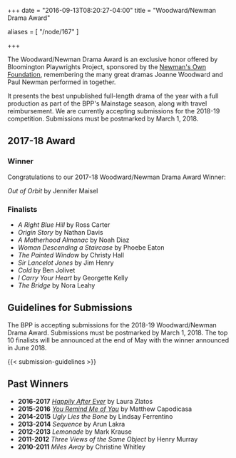 +++
date = "2016-09-13T08:20:27-04:00"
title = "Woodward/Newman Drama Award"

aliases = [
    "/node/167"
]

+++

The Woodward/Newman Drama Award is an exclusive honor offered by Bloomington Playwrights Project, sponsored by the [Newman's Own Foundation](http://newmansownfoundation.org/), remembering the many great dramas Joanne Woodward and Paul Newman performed in together.

It presents the best unpublished full-length drama of the year with a full production as part of the BPP's Mainstage season, along with travel reimbursement. We are currently accepting submissions for the 2018-19 competition. Submissions must be postmarked by March 1, 2018.

## 2017-18 Award

### Winner

Congratulations to our 2017-18 Woodward/Newman Drama Award Winner:

_Out of Orbit_ by Jennifer Maisel

### Finalists

* _A Right Blue Hill_ by Ross Carter
* _Origin Story_ by Nathan Davis
* _A Motherhood Almanac_ by Noah Diaz
* _Woman Descending a Staircase_ by Phoebe Eaton
* _The Painted Window_ by Christy Hall
* _Sir Lancelot Jones_ by Jim Henry
* _Cold_ by Ben Jolivet
* _I Carry Your Heart_ by Georgette Kelly
* _The Bridge_ by Nora Leahy

## Guidelines for Submissions

The BPP is accepting submissions for the 2018-19 Woodward/Newman Drama Award. Submissions must be postmarked by March 1, 2018. The top 10 finalists will be announced at the end of May with the winner announced in June 2018.

{{< submission-guidelines >}}

## Past Winners

* **2016-2017** [_Happily After Ever_](/show/2016-2017/happily-after-ever/) by Laura Zlatos
* **2015-2016** [_You Remind Me of You_](/show/2015-2016/you-remind-me-of-you/) by Matthew Capodicasa
* **2014-2015** _Ugly Lies the Bone_ by Lindsay Ferrentino
* **2013-2014** _Sequence_ by Arun Lakra
* **2012-2013** _Lemonade_ by Mark Krause
* **2011-2012** _Three Views of the Same Object_ by Henry Murray
* **2010-2011** _Miles Away_ by Christine Whitley
